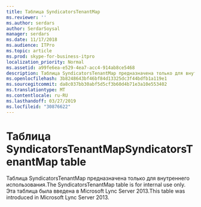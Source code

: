 ```yaml
---
title: Таблица SyndicatorsTenantMap
ms.reviewer: ''
ms.author: serdars
author: SerdarSoysal
manager: serdars
ms.date: 11/17/2018
ms.audience: ITPro
ms.topic: article
ms.prod: skype-for-business-itpro
localization_priority: Normal
ms.assetid: a99fe6ea-e529-4ea7-acc4-914ab8ce5468
description: Таблица SyndicatorsTenantMap предназначена только для внутреннего использования. Эта таблица была введена в Microsoft Lync Server 2013.
ms.openlocfilehash: 3b8248643bf46bf84d13325dc3f44bdfb1a119e1
ms.sourcegitcommit: da8c037bb30abf5d5cf3b60d4b71e3a10e553402
ms.translationtype: MT
ms.contentlocale: ru-RU
ms.lasthandoff: 03/27/2019
ms.locfileid: "30876622"
---
```

# <a name="syndicatorstenantmap-table"></a><span data-ttu-id="4edcd-104">Таблица SyndicatorsTenantMap</span><span class="sxs-lookup"><span data-stu-id="4edcd-104">SyndicatorsTenantMap table</span></span>
 
<span data-ttu-id="4edcd-105">Таблица SyndicatorsTenantMap предназначена только для внутреннего использования.</span><span class="sxs-lookup"><span data-stu-id="4edcd-105">The SyndicatorsTenantMap table is for internal use only.</span></span> <span data-ttu-id="4edcd-106">Эта таблица была введена в Microsoft Lync Server 2013.</span><span class="sxs-lookup"><span data-stu-id="4edcd-106">This table was introduced in Microsoft Lync Server 2013.</span></span>
  

